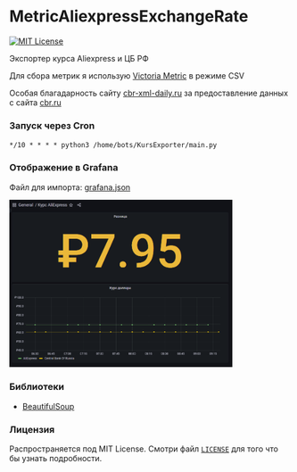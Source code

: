 # MetricAliexpressExchangeRate

[![MIT License](https://img.shields.io/github/license/serega404/EasyESPRealy)](https://github.com/serega404/MetricAliexpressExchangeRate)

Экспортер курса Aliexpress и ЦБ РФ

Для сбора метрик я использую [Victoria Metric](https://github.com/VictoriaMetrics/VictoriaMetrics) в режиме CSV

Особая благадарность сайту [cbr-xml-daily.ru](https://cbr-xml-daily.ru) за предоставление данных с сайта [cbr.ru](https://cbr.ru)

### Запуск через Cron

``` Cron
*/10 * * * * python3 /home/bots/KursExporter/main.py
```

### Отображение в Grafana

Файл для импорта: [grafana.json](./grafana.json)

<img src="./grafana.png" width="400" height="300" />

### Библиотеки

* [BeautifulSoup](https://www.crummy.com/software/BeautifulSoup/)

### Лицензия

Распространяется под MIT License. Смотри файл [`LICENSE`](./LICENSE) для того что бы узнать подробности.
